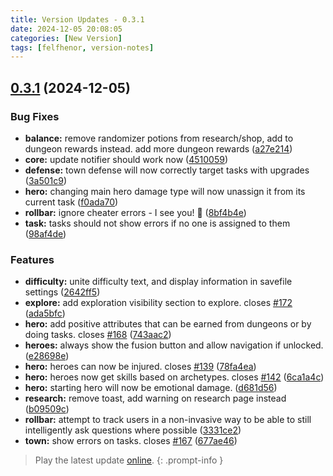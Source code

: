 ```yaml
---
title: Version Updates - 0.3.1
date: 2024-12-05 20:08:05
categories: [New Version]
tags: [felfhenor, version-notes]
---
```



## [0.3.1](https://github.com/felfhenor/hatoff/compare/v0.3.0...v0.3.1) (2024-12-05)


### Bug Fixes

* **balance:** remove randomizer potions from research/shop, add to dungeon rewards instead. add more dungeon rewards ([a27e214](https://github.com/felfhenor/hatoff/commit/a27e214a9f56d247c89c961f8cd6cf5633927603))
* **core:** update notifier should work now ([4510059](https://github.com/felfhenor/hatoff/commit/4510059985a48a36efb4220e95c81c70bf37fea9))
* **defense:** town defense will now correctly target tasks with upgrades ([3a501c9](https://github.com/felfhenor/hatoff/commit/3a501c986a66eb7b146497d2c31e1603284dd17e))
* **hero:** changing main hero damage type will now unassign it from its current task ([f0ada70](https://github.com/felfhenor/hatoff/commit/f0ada70238ea1cd4278490be5ec8ac7af659d19a))
* **rollbar:** ignore cheater errors - I see you! 👀 ([8bf4b4e](https://github.com/felfhenor/hatoff/commit/8bf4b4eade64fc49419302e555e17f22511b33af))
* **task:** tasks should not show errors if no one is assigned to them ([98af4de](https://github.com/felfhenor/hatoff/commit/98af4de68984aec9f86be729095b26273d12486c))


### Features

* **difficulty:** unite difficulty text, and display information in savefile settings ([2642ff5](https://github.com/felfhenor/hatoff/commit/2642ff5cbd16b5687fe7bfa0da69514a82382596))
* **explore:** add exploration visibility section to explore. closes [#172](https://github.com/felfhenor/hatoff/issues/172) ([ada5bfc](https://github.com/felfhenor/hatoff/commit/ada5bfc7d15eedaa107099aa33fe3cbdf5b8ab62))
* **hero:** add positive attributes that can be earned from dungeons or by doing tasks. closes [#168](https://github.com/felfhenor/hatoff/issues/168) ([743aac2](https://github.com/felfhenor/hatoff/commit/743aac2fec8fe6be84b0da82ff9b471f15de397e))
* **heroes:** always show the fusion button and allow navigation if unlocked. ([e28698e](https://github.com/felfhenor/hatoff/commit/e28698e493b0c169eae38791fdbe3db8f79b317d))
* **hero:** heroes can now be injured. closes [#139](https://github.com/felfhenor/hatoff/issues/139) ([78fa4ea](https://github.com/felfhenor/hatoff/commit/78fa4eaa191c0c102474df5426ea5ae360c08c30))
* **hero:** heroes now get skills based on archetypes. closes [#142](https://github.com/felfhenor/hatoff/issues/142) ([6ca1a4c](https://github.com/felfhenor/hatoff/commit/6ca1a4cd83bced20697488eabb967b8b6a492073))
* **hero:** starting hero will now be emotional damage. ([d681d56](https://github.com/felfhenor/hatoff/commit/d681d563d9d0572273b0ada81113979797b7f402))
* **research:** remove toast, add warning on research page instead ([b09509c](https://github.com/felfhenor/hatoff/commit/b09509ce41778ca1eb925666dd613301507401ee))
* **rollbar:** attempt to track users in a non-invasive way to be able to still intelligently ask questions where possible ([3331ce2](https://github.com/felfhenor/hatoff/commit/3331ce2b69726a3977940c972a0d55c510994db5))
* **town:** show errors on tasks. closes [#167](https://github.com/felfhenor/hatoff/issues/167) ([677ae46](https://github.com/felfhenor/hatoff/commit/677ae469e3906ce3280dc3c718105d84248715ae))





> Play the latest update [online](https://heroes.felfhenor.com).
{: .prompt-info }
